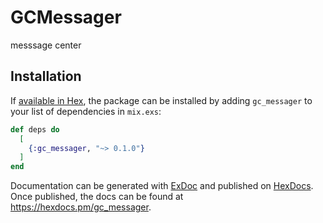 # GCMessager
  messsage center

## Installation

If [available in Hex](https://hex.pm/docs/publish), the package can be installed
by adding `gc_messager` to your list of dependencies in `mix.exs`:

```elixir
def deps do
  [
    {:gc_messager, "~> 0.1.0"}
  ]
end
```

Documentation can be generated with [ExDoc](https://github.com/elixir-lang/ex_doc)
and published on [HexDocs](https://hexdocs.pm). Once published, the docs can
be found at <https://hexdocs.pm/gc_messager>.




